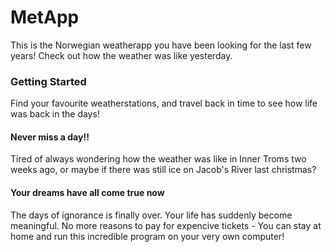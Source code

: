 # MetApp

This is the Norwegian weatherapp you have been looking for the last few years! Check out how the weather was like yesterday.

### Getting Started

Find your favourite weatherstations, and travel back in time to see how life was back in the days!

#### Never miss a day!!

Tired of always wondering how the weather was like in Inner Troms two weeks ago, or maybe if there was still ice on Jacob's River last christmas?

#### Your dreams have all come true now

The days of ignorance is finally over. Your life has suddenly become meaningful. No more reasons to pay for expencive tickets - You can stay at home and run this incredible program on your very own computer!
